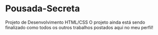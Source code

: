 # Pousada-Secreta
Projeto de Desenvolvimento HTML/CSS
O projeto ainda está sendo finalizado como todos os outros trabalhos postados aqui no meu perfil!
